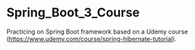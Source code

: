 # Spring_Boot_3_Course

Practicing on Spring Boot framework based on a Udemy course (https://www.udemy.com/course/spring-hibernate-tutorial).
